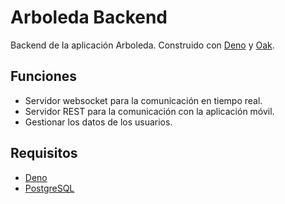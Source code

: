 # Arboleda Backend

Backend de la aplicación Arboleda. Construido con [Deno](https://deno.land/) y [Oak](https://github.com/oakserver/oak).

## Funciones

- Servidor websocket para la comunicación en tiempo real.
- Servidor REST para la comunicación con la aplicación móvil.
- Gestionar los datos de los usuarios.

## Requisitos

- [Deno](https://deno.land/)
- [PostgreSQL](https://www.postgresql.org/)